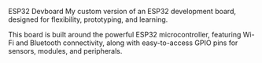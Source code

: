 ESP32 Devboard
My custom version of an ESP32 development board, designed for flexibility, prototyping, and learning.

This board is built around the powerful ESP32 microcontroller, featuring Wi-Fi and Bluetooth connectivity, along with easy-to-access GPIO pins for sensors, modules, and peripherals.
